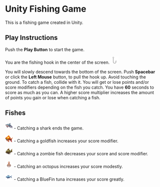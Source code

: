 # Unity Fishing Game

This is a fishing game created in Unity.

## Play Instructions

Push the **Play Button** to start the game.

You are the fishing hook in the center of the screen. ![Player-Fishing Hook](./Assets/Sprites/hook.png)

You will slowly descend towards the bottom of the screen. Push **Spacebar** or click the **Left Mouse** button, to pull the hook up. Avoid touching the ground. To catch a fish, collide with it. You will get or lose points and/or score modifiers depending on the fish you catch. You have **60** seconds to score as much as you can. A higher score multiplier increases the amount of points you gain or lose when catching a fish.

## Fishes

![Shark](./Assets/Sprites/shark.png) - Catching a shark ends the game.

![Goldfish](./Assets/Sprites/goldfish.png) - Catching a goldfish increases your score modifier.

![Zombie](./Assets/Sprites/zombie.png) - Catching a zombie fish decreases your score and score modifier.

![Octopus](./Assets/Sprites/octopus.png) - Catching an octopus increases your score modestly.

![BlueFin Tuna](./Assets/Sprites/tuna.png) - Catching a BlueFin tuna increases your score greatly.


